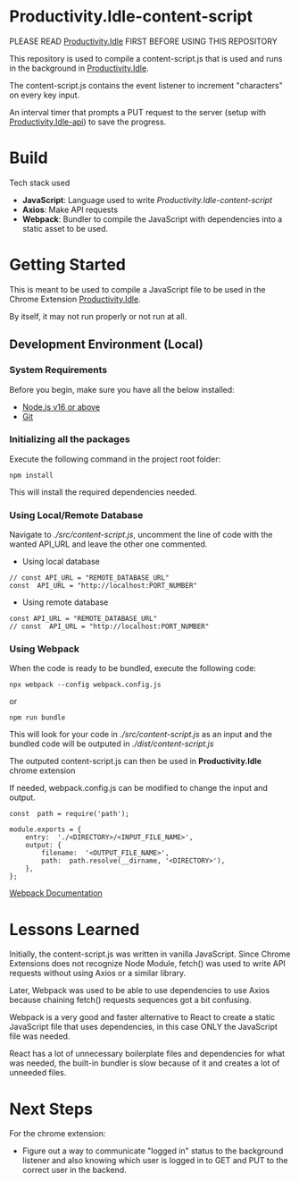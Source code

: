 # Productivity.Idle-content-script

PLEASE READ [Productivity.Idle](https://github.com/Gachuka/productivity.idle) FIRST BEFORE USING THIS REPOSITORY

This repository is used to compile a content-script.js that is used and runs in the background in [Productivity.Idle](https://github.com/Gachuka/productivity.idle).

The content-script.js contains the event listener to increment "characters" on every key input.

An interval timer that prompts a PUT request to the server (setup with [Productivity.Idle-api](https://github.com/Gachuka/productivity.idle-api)) to save the progress.

# Build

Tech stack used
- **JavaScript**:  Language used to write *Productivity.Idle-content-script*
- **Axios**: Make API requests
- **Webpack**: Bundler to compile the JavaScript with dependencies into a static asset to be used.

# Getting Started

This is meant to be used to compile a JavaScript file to be used in the Chrome Extension [Productivity.Idle](https://github.com/Gachuka/productivity.idle). 

By itself, it may not run properly or not run at all.

## Development Environment (Local)

### System Requirements

Before you begin, make sure you have all the below installed:
- [Node.js v16 or above](https://nodejs.org/en/download/)
- [Git](https://git-scm.com/book/en/v2/Getting-Started-Installing-Git)

### Initializing all the packages

Execute the following command in the project root folder:

```
npm install
```
This will install the required dependencies needed.

### Using Local/Remote Database

Navigate to *./src/content-script.js*, uncomment the line of code with the wanted API_URL and leave the other one commented.

- Using local database
```
// const API_URL = "REMOTE_DATABASE_URL"
const  API_URL = "http://localhost:PORT_NUMBER"
```

- Using remote database
```
const API_URL = "REMOTE_DATABASE_URL"
// const  API_URL = "http://localhost:PORT_NUMBER"
```

### Using Webpack 

When the code is ready to be bundled, execute the following code:
```
npx webpack --config webpack.config.js
```
or
```
npm run bundle
```

This will look for your code in *./src/content-script.js* as an input and the bundled code will be outputed in *./dist/content-script.js*

The outputed content-script.js can then be used in **Productivity.Idle** chrome extension

If needed, webpack.config.js can be modified to change the input and output.

```
const  path = require('path');

module.exports = {
	entry:  './<DIRECTORY>/<INPUT_FILE_NAME>',
	output: {
		filename:  '<OUTPUT_FILE_NAME>',
		path:  path.resolve(__dirname, '<DIRECTORY>'),
	},
};
```

[Webpack Documentation](https://webpack.js.org/guides/getting-started/)

# Lessons Learned

Initially, the content-script.js was written in vanilla JavaScript. Since Chrome Extensions does not recognize Node Module, fetch() was used to write API requests without using Axios or a similar library. 

Later, Webpack was used to be able to use dependencies to use Axios because chaining fetch() requests sequences got a bit confusing.

Webpack is a very good and faster alternative to React to create a static JavaScript file that uses dependencies, in this case ONLY the JavaScript file was needed. 

React has a lot of unnecessary boilerplate files and dependencies for what was needed, the built-in bundler is slow because of it and creates a lot of unneeded files.

# Next Steps
For the chrome extension: 

- Figure out a way to communicate "logged in" status to the background listener and also knowing which user is logged in to GET and PUT to the correct user in the backend.
